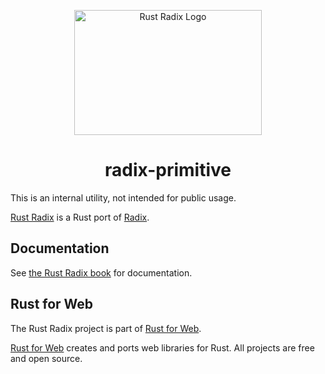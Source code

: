 <p align="center">
    <a href="../../../../logo.svg">
        <img src="../../../../logo.svg" width="300" height="200" alt="Rust Radix Logo">
    </a>
</p>

<h1 align="center">radix-primitive</h1>

This is an internal utility, not intended for public usage.

[Rust Radix](https://github.com/RustForWeb/radix) is a Rust port of [Radix](https://www.radix-ui.com/primitives).

## Documentation

See [the Rust Radix book](https://radix.rustforweb.org/) for documentation.

## Rust for Web

The Rust Radix project is part of [Rust for Web](https://github.com/RustForWeb).

[Rust for Web](https://github.com/RustForWeb) creates and ports web libraries for Rust. All projects are free and open source.
